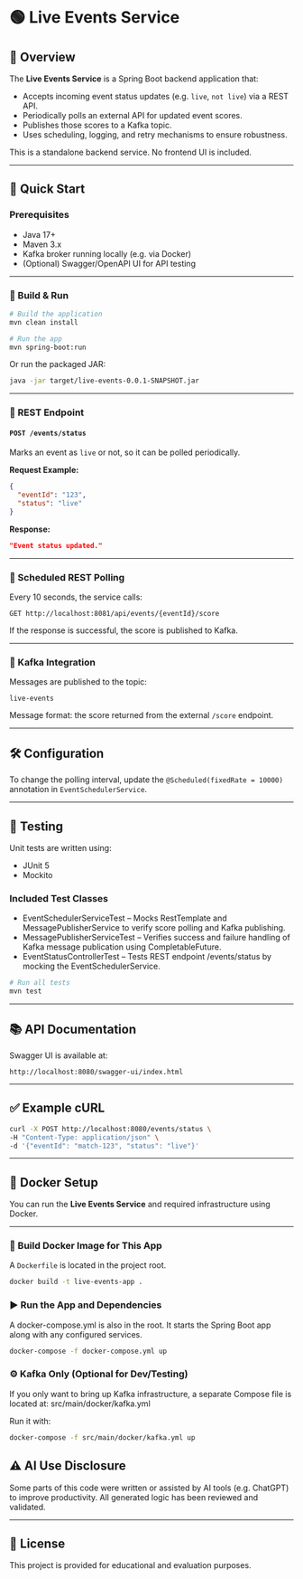 # 🟢 Live Events Service

## 📌 Overview

The **Live Events Service** is a Spring Boot backend application that:

- Accepts incoming event status updates (e.g. `live`, `not live`) via a REST API.
- Periodically polls an external API for updated event scores.
- Publishes those scores to a Kafka topic.
- Uses scheduling, logging, and retry mechanisms to ensure robustness.

This is a standalone backend service. No frontend UI is included.

---

## 🚀 Quick Start

### Prerequisites

- Java 17+
- Maven 3.x
- Kafka broker running locally (e.g. via Docker)
- (Optional) Swagger/OpenAPI UI for API testing

---

### 🔧 Build & Run

```bash
# Build the application
mvn clean install

# Run the app
mvn spring-boot:run
```

Or run the packaged JAR:

```bash
java -jar target/live-events-0.0.1-SNAPSHOT.jar
```

---

### 🔁 REST Endpoint

#### `POST /events/status`

Marks an event as `live` or not, so it can be polled periodically.

**Request Example:**

```json
{
  "eventId": "123",
  "status": "live"
}
```

**Response:**

```json
"Event status updated."
```

---

### 🔁 Scheduled REST Polling

Every 10 seconds, the service calls:

```
GET http://localhost:8081/api/events/{eventId}/score
```

If the response is successful, the score is published to Kafka.

---

### 📨 Kafka Integration

Messages are published to the topic:

```
live-events
```

Message format: the score returned from the external `/score` endpoint.

---

## 🛠 Configuration

To change the polling interval, update the `@Scheduled(fixedRate = 10000)` annotation in `EventSchedulerService`.

---

## 🧪 Testing

Unit tests are written using:

- JUnit 5
- Mockito

### Included Test Classes
- EventSchedulerServiceTest – Mocks RestTemplate and MessagePublisherService to verify score polling and Kafka publishing.
- MessagePublisherServiceTest – Verifies success and failure handling of Kafka message publication using CompletableFuture.
- EventStatusControllerTest – Tests REST endpoint /events/status by mocking the EventSchedulerService.
```bash
# Run all tests
mvn test
```

---

## 📚 API Documentation

Swagger UI is available at:

```
http://localhost:8080/swagger-ui/index.html
```

---

## ✅ Example cURL

```bash
curl -X POST http://localhost:8080/events/status \
-H "Content-Type: application/json" \
-d '{"eventId": "match-123", "status": "live"}'
```

---

## 🐳 Docker Setup

You can run the **Live Events Service** and required infrastructure using Docker.

---

### 🧱 Build Docker Image for This App

A `Dockerfile` is located in the project root.

```bash
docker build -t live-events-app .
```

### ▶ Run the App and Dependencies

A docker-compose.yml is also in the root. It starts the Spring Boot app along with any configured services.

```bash
docker-compose -f docker-compose.yml up
```

### ⚙ Kafka Only (Optional for Dev/Testing)

If you only want to bring up Kafka infrastructure, a separate Compose file is located at:
src/main/docker/kafka.yml

Run it with:
```bash
docker-compose -f src/main/docker/kafka.yml up
```



## ⚠ AI Use Disclosure

Some parts of this code were written or assisted by AI tools (e.g. ChatGPT) to improve productivity. All generated logic has been reviewed and validated.

---

## 📄 License

This project is provided for educational and evaluation purposes.